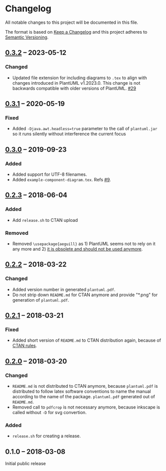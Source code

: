 # Changelog

All notable changes to this project will be documented in this file.

The format is based on [Keep a Changelog](http://keepachangelog.com/)
and this project adheres to [Semantic Versioning](http://semver.org/).

## [0.3.2] – 2023-05-12

### Changed

- Updated file extension for including diagrams to `.tex` to align with changes
  introduced in PlantUML v1.2023.0. This change is not backwards compatible with
  older versions of PlantUML. [#29](https://github.com/koppor/plantuml/pull/29)

## [0.3.1] – 2020-05-19

### Fixed

- Added `-Djava.awt.headless=true` parameter to the call of `plantuml.jar` so it runs silently without interference
 the current focus

## [0.3.0] – 2019-09-23

### Added

- Added support for UTF-8 filenames.
- Added `example-component-diagram.tex`. Refs [#9](https://github.com/koppor/plantuml/issues/9).

## [0.2.3] – 2018-06-04

### Added

- Add `release.sh` to CTAN upload

### Removed

- Removed `\usepackage{aeguill}` as 1) PlantUML seems not to rely on it any more and 2) [it is obsolete and should not be used anymore](https://tex.stackexchange.com/a/5901/9075).

## [0.2.2] – 2018-03-22

### Changed

- Added version number in generated `plantuml.pdf`.
- Do not strip down `README.md` for CTAN anymore and provide "*.png" for generation of `plantuml.pdf`.

## [0.2.1] – 2018-03-21

### Fixed

- Added short version of `README.md` to CTAN distribution again, because of [CTAN rules](https://mirror.informatik.hs-fulda.de/tex-archive/help/ctan/CTAN-upload-addendum.html#readme).

## [0.2.0] – 2018-03-20

### Changed

- `README.md` is not distributed to CTAN anymore, because `plantuml.pdf` is distributed to follow latex software conventions to name the manual according to the name of the package.
  `plantuml.pdf` generated out of `README.md`.
- Removed call to `pdfcrop` is not necessary anymore, because inkscape is called without `-D` for svg convertion.

### Added

- `release.sh` for creating a release.

## 0.1.0 – 2018-03-08

Initial public release

[unreleased]: https://github.com/koppor/plantuml/compare/0.3.2...HEAD
[0.3.2]: https://github.com/koppor/plantuml/compare/0.3.1...0.3.2
[0.3.1]: https://github.com/koppor/plantuml/compare/0.3.0...0.3.1
[0.3.0]: https://github.com/koppor/plantuml/compare/0.2.3...0.3.0
[0.2.3]: https://github.com/koppor/plantuml/compare/0.2.2...0.2.3
[0.2.2]: https://github.com/koppor/plantuml/compare/0.2.1...0.2.2
[0.2.1]: https://github.com/koppor/plantuml/compare/0.2.0...0.2.1
[0.2.0]: https://github.com/koppor/plantuml/compare/0.1.0...0.2.0

<!-- markdownlint-disable-file MD024 -->
